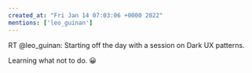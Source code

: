 ```yaml
---
created_at: "Fri Jan 14 07:03:06 +0000 2022"
mentions: ['leo_guinan']
---
```


RT @leo_guinan: Starting off the day with a session on Dark UX patterns. 

Learning what not to do. 😀